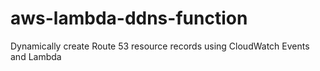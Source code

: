 # aws-lambda-ddns-function
Dynamically create Route 53 resource records using CloudWatch Events and Lambda
